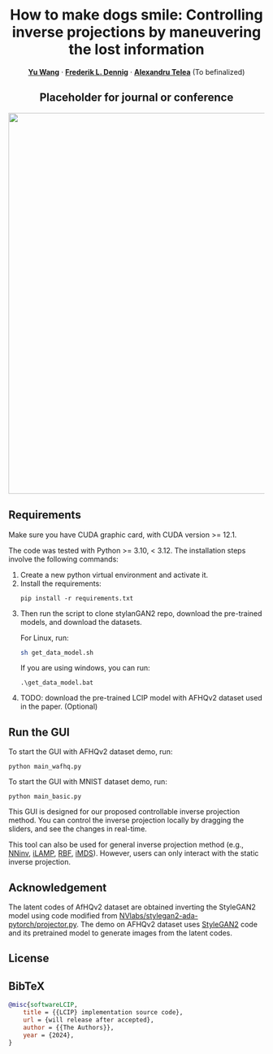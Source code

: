 <p align="center">

  <h1 align="center">How to make dogs smile: Controlling inverse
projections by maneuvering the lost information</h1>
  <p align="center">
    <a href="https://wuyuyu1024.github.io/"><strong>Yu Wang</strong></a>
    ·
    <a href="https://frederikdennig.com/"><strong>Frederik L. Dennig</strong></a>
    ·
    <a href="https://webspace.science.uu.nl/~telea001/"><strong>Alexandru Telea</strong></a>
    (To befinalized)

  </p>
  <h2 align="center"> Placeholder for journal or conference</h2>
  <div align="center">
    <img src="LCIP.gif", width="750">
  </div>
<!-- 
  <p align="center">
  <br>
    <a href="https://pytorch.org/get-started/locally/"><img alt="PyTorch" src="https://img.shields.io/badge/PyTorch-ee4c2c?logo=pytorch&logoColor=white"></a>
    <a href="https://twitter.com/XingangP"><img alt='Twitter' src="https://img.shields.io/twitter/follow/XingangP?label=%40XingangP"></a>
    <a href="https://arxiv.org/abs/2305.10973">
      <img src='https://img.shields.io/badge/Paper-PDF-green?style=for-the-badge&logo=adobeacrobatreader&logoWidth=20&logoColor=white&labelColor=66cc00&color=94DD15' alt='Paper PDF'>
    </a>
    <a href='https://vcai.mpi-inf.mpg.de/projects/DragGAN/'>
      <img src='https://img.shields.io/badge/DragGAN-Page-orange?style=for-the-badge&logo=Google%20chrome&logoColor=white&labelColor=D35400' alt='Project Page'></a>
    <a href="https://colab.research.google.com/drive/1mey-IXPwQC_qSthI5hO-LTX7QL4ivtPh?usp=sharing"><img src="https://colab.research.google.com/assets/colab-badge.svg" alt="Open In Colab"></a>
  </p>
</p> -->

<!-- 
## Web Demos

[![Open in OpenXLab](https://cdn-static.openxlab.org.cn/app-center/openxlab_app.svg)](https://openxlab.org.cn/apps/detail/XingangPan/DragGAN)

<p align="left">
  <a href="https://huggingface.co/spaces/radames/DragGan"><img alt="Huggingface" src="https://img.shields.io/badge/%F0%9F%A4%97%20Hugging%20Face-DragGAN-orange"></a>
</p> -->

## Requirements

Make sure you have CUDA graphic card, with CUDA version >= 12.1.
<!-- please follow the requirements of [NVlabs/stylegan3](https://github.com/NVlabs/stylegan3#requirements).   -->
The code was tested with Python >= 3.10, < 3.12.
The installation steps involve the following commands:

<ol>
<li>Create a new python virtual environment and activate it.

<li>Install the requirements:

```
pip install -r requirements.txt
```

<li>Then run the script to clone stylanGAN2 repo, download the pre-trained models, and download the datasets.

For Linux, run:


```sh
sh get_data_model.sh
```
If you are using windows, you can run:

``` 
.\get_data_model.bat
```

<li> TODO: download the pre-trained LCIP model with AFHQv2 dataset used in the paper. (Optional)
</ol>

<!-- ## Run Gradio visualizer in Docker 

Provided docker image is based on NGC PyTorch repository. To quickly try out visualizer in Docker, run the following:  

```sh
# before you build the docker container, make sure you have cloned this repo, and downloaded the pretrained model by `python scripts/download_model.py`.
docker build . -t draggan:latest  
docker run -p 7860:7860 -v "$PWD":/workspace/src -it draggan:latest bash
# (Use GPU)if you want to utilize your Nvidia gpu to accelerate in docker, please add command tag `--gpus all`, like:
#   docker run --gpus all  -p 7860:7860 -v "$PWD":/workspace/src -it draggan:latest bash

cd src && python visualizer_drag_gradio.py --listen
```
Now you can open a shared link from Gradio (printed in the terminal console).   
Beware the Docker image takes about 25GB of disk space!

## Download pre-trained StyleGAN2 weights

To download pre-trained weights, simply run:

```
python scripts/download_model.py
```
If you want to try StyleGAN-Human and the Landscapes HQ (LHQ) dataset, please download weights from these links: [StyleGAN-Human](https://drive.google.com/file/d/1dlFEHbu-WzQWJl7nBBZYcTyo000H9hVm/view?usp=sharing), [LHQ](https://drive.google.com/file/d/16twEf0T9QINAEoMsWefoWiyhcTd-aiWc/view?usp=sharing), and put them under `./checkpoints`.

Feel free to try other pretrained StyleGAN. -->

## Run the GUI

To start the GUI with AFHQv2 dataset demo, run:
```
python main_wafhq.py
```

To start the GUI with MNIST dataset demo, run:
```
python main_basic.py
```

This GUI is designed for our proposed controllable inverse projection method. You can control the inverse projection locally by dragging the sliders, and see the changes in real-time.

This tool can also be used for general inverse projection method (e.g., [NNinv](https://webspace.science.uu.nl/~telea001/uploads/PAPERS/EuroVA19/paper.pdf), [iLAMP](https://ieeexplore.ieee.org/document/6400489), [RBF](https://www.sciencedirect.com/science/article/pii/S0097849315000230), [iMDS](http://webspace.science.uu.nl/~telea001/uploads/PAPERS/EuroVA24/paper.pdf)). However, users can only interact with the static inverse projection.

<!-- You can run DragGAN Gradio demo as well, this is universal for both windows and linux:
```sh
python visualizer_drag_gradio.py
``` -->

## Acknowledgement

The latent codes of AfHQv2 dataset are obtained inverting the StyleGAN2 model using code modified from 
[NVlabs/stylegan2-ada-pytorch/projector.py](https://github.com/NVlabs/stylegan2-ada-pytorch/blob/main/projector.py).
The demo on AFHQv2 dataset uses [StyleGAN2](https://github.com/NVlabs/stylegan2-ada-pytorch) code and its pretrained model to generate images from the latent codes. 

## License
<!-- 
The code related to the DragGAN algorithm is licensed under [CC-BY-NC](https://creativecommons.org/licenses/by-nc/4.0/).
However, most of this project are available under a separate license terms: all codes used or modified from [StyleGAN3](https://github.com/NVlabs/stylegan3) is under the [Nvidia Source Code License](https://github.com/NVlabs/stylegan3/blob/main/LICENSE.txt). -->

<!-- Any form of use and derivative of this code must preserve the watermarking functionality showing "AI Generated". -->

## BibTeX

```bibtex
@misc{softwareLCIP,
	title = {{LCIP} implementation source code},
	url = {will release after accepted},
	author = {{The Authors}},
	year = {2024},
}
```